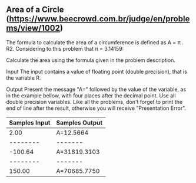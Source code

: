 ## Area of a Circle (https://www.beecrowd.com.br/judge/en/problems/view/1002)

The formula to calculate the area of a circumference is defined as A = π . R2. Considering to this problem that π = 3.14159:

Calculate the area using the formula given in the problem description.

Input
The input contains a value of floating point (double precision), that is the variable R.

Output
Present the message "A=" followed by the value of the variable, as in the example bellow, with four places after the decimal point. Use all double precision variables. Like all the problems, don't forget to print the end of line after the result, otherwise you will receive "Presentation Error".

| Samples Input | Samples Output |
| --------      | ------- |
| 2.00          | A=12.5664  |
| --------      | ------- |
| -100.64       | A=31819.3103  |
| --------      | ------- |
| 150.00        | A=70685.7750  |
